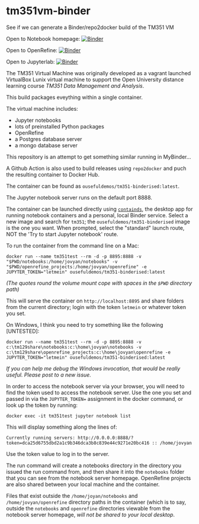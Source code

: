 # tm351vm-binder
See if we can generate a Binder/repo2docker build of the TM351 VM

Open to Notebook homepage: [![Binder](https://gke.mybinder.org/badge_logo.svg)](https://mybinder.org/v2/gh/innovationOUtside/tm351vm-binder/master)

Open to OpenRefine: [![Binder](https://mybinder.org/badge_logo.svg)](https://gke.mybinder.org/v2/gh/innovationOUtside/tm351vm-binder/master?urlpath=openrefine)

Open to Jupyterlab: [![Binder](https://mybinder.org/badge_logo.svg)](https://gke.mybinder.org/v2/gh/innovationOUtside/tm351vm-binder/master?urlpath=lab)

The TM351 Virtual Machine was originally developed as a vagrant launched VirtualBox Lunix virtual machine to support the Open University distance learning course *TM351 Data Management and Analysis*.

This build packages eveything within a single container.

The virtual machine includes:

- Jupyter notebooks
- lots of preinstalled Python packages
- OpenRefine
- a Postgres database server
- a mongo database server

This repository is an attempt to get something similar running in MyBinder...

A Github Action is also used to build releases using `repo2docker` and puch the resulting container to Docker Hub.

The container can be found as `ousefuldemos/tm351-binderised:latest`.

The Jupyter notebook server runs on the default port 8888.

The container can be launched directly using [`containds`](https://containds.com/), the desktop app for running notebook containers and a personal, local Binder service. Select a new image and search for `tm351`; the `ousefuldemos/tm351-binderised` image is the one you want. When prompted, select the "standard" launch route, NOT the 'Try to start Jupyter notebook' route.

To run the container from the command line on a Mac:

`docker run --name tm351test --rm -d -p 8895:8888 -v "$PWD/notebooks:/home/jovyan/notebooks" -v "$PWD/openrefine_projects:/home/jovyan/openrefine" -e JUPYTER_TOKEN="letmein" ousefuldemos/tm351-binderised:latest`

*(The quotes round the volume mount cope with spaces in the `$PWD` directory path)*
  
This will serve the container on `http://localhost:8895` and share folders from the current directory; login with the token `letmein` or whatever token you set.

On Windows, I think you need to try something like the following [UNTESTED]:

`docker run --name tm351test --rm -d -p 8895:8888 -v c:\tm129share\notebooks:c:\home\jovyan\notebooks -v c:\tm129share\openrefine_projects:c:\home\jovyan\openrefine -e JUPYTER_TOKEN="letmein" ousefuldemos/tm351-binderised:latest`

*If you can help me debug the Windows invocation, that would be really useful. Please post to a new issue.*

In order to access the notebook server via your browser, you will need to find the token used to access the notebook server. Use the one you set and passed in via the `JUPYTER_TOKEN=` assignment in the docker command, or look up the token by running:

`docker exec -it tm351test jupyter notebook list`

This will display something along the lines of:

`Currently running servers:
http://0.0.0.0:8888/?token=dca25d6755dbd2a1c9b346dca3b8c839e44c9271e20bc416 :: /home/jovyan`

Use the token value to log in to the server.

The run command will create a notebooks directory in the directory you issued the run command from, and then share it into the `notebooks` folder that you can see from the notebook server homepage. OpenRefine projects are also shared between your local machine and the container.

Files that exist outside the `/home/joyan/notebooks` and `/home/jovyan/openrefine` directory paths in the container (which is to say, outside the `notebooks` and `openrefine` directories viewable from the notebook server homepage, *will not be shared to your local desktop*.

